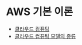 # AWS 기본 이론

- [클라우드 컴퓨팅](https://github.com/BOOOO0/aws-study/tree/main/aws-basic/cloud-computing)
- [클라우드 컴퓨팅 모델의 종류](https://github.com/BOOOO0/aws-study/tree/main/aws-basic/cloud-computing-model)
